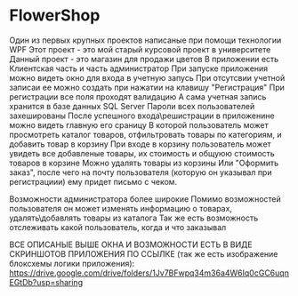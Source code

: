 # FlowerShop
Один из первых крупных проектов написаные при помощи технологии WPF
Этот проект - это мой старый курсовой проект в университете
Данный проект - это магазин для продажи цветов
В приложении есть Клиентская часть и часть администратор
При запуске приложения можно видеть окно для входа в учетную запусь
При отсутсвии учетной записаи ее можно создать при нажатии на клавишу "Регистрация"
При регистрации все поля проходят валидацию
А сама учетная запись хранится в базе данных SQL Server
Пароли всех пользователей захешированы
После успешного входа\решистрации в приложенине можно видеть главную его сраницу
В которой пользователь может просмотреть каталог товаров, отфильтровать товары по категориям, и добавить товар в корзину
При входе в корзину пользователь может увидеть все добавленые товары, их стоимость и общуюю стоимость товаров в корзине
Можно удалять товары из корзины
Или "Оформить заказ", после чего на почту пользователя (которую он указывал при регистрациии) ему придет письмо с чеком.

Возможности администратора более широкие
Помимо возможностей пользователя он может изменять информацию о товарах, удалять\добавлять товары из каталога
Так же есть возможность отслеживать какой пользователь, когда и что заказывал

ВСЕ ОПИСАНЫЕ ВЫШЕ ОКНА И ВОЗМОЖНОСТИ ЕСТЬ В ВИДЕ СКРИНШОТОВ ПРИЛОЖЕНИЯ ПО ССЫЛКЕ (так же есть изображение блоксхемы логики приложения):
https://drive.google.com/drive/folders/1Jv7BFwpq34m36a4W6Iq0cGC6uqnEGtDb?usp=sharing
